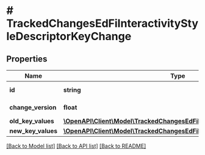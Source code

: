# # TrackedChangesEdFiInteractivityStyleDescriptorKeyChange

## Properties

Name | Type | Description | Notes
------------ | ------------- | ------------- | -------------
**id** | **string** | Resource identifier | [optional]
**change_version** | **float** | Change version | [optional]
**old_key_values** | [**\OpenAPI\Client\Model\TrackedChangesEdFiInteractivityStyleDescriptorKey**](TrackedChangesEdFiInteractivityStyleDescriptorKey.md) |  | [optional]
**new_key_values** | [**\OpenAPI\Client\Model\TrackedChangesEdFiInteractivityStyleDescriptorKey**](TrackedChangesEdFiInteractivityStyleDescriptorKey.md) |  | [optional]

[[Back to Model list]](../../README.md#models) [[Back to API list]](../../README.md#endpoints) [[Back to README]](../../README.md)
